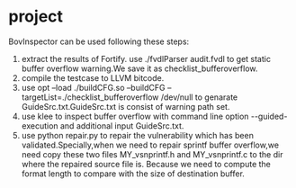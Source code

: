 # project

BovInspector can be used following these steps:
1. extract the results of Fortify. use ./fvdlParser audit.fvdl to get static buffer overflow warning.We save it as checklist_bufferoverflow.
2. compile the testcase to LLVM bitcode.
3. use opt –load ./buildCFG.so –buildCFG –targetList=./checklist_bufferoverflow /dev/null to genarate GuideSrc.txt.GuideSrc.txt is consist of warning path set.
4. use klee to inspect buffer overflow with command line option --guided-execution and additional input GuideSrc.txt.
5. use python repair.py to repair the vulnerability which has been validated.Specially,when we need to repair sprintf buffer overflow,we need copy these two files MY_vsnprintf.h and MY_vsnprintf.c to the dir where the repaired source file is.
Because we need to compute the format length to compare with the size of destination buffer.
